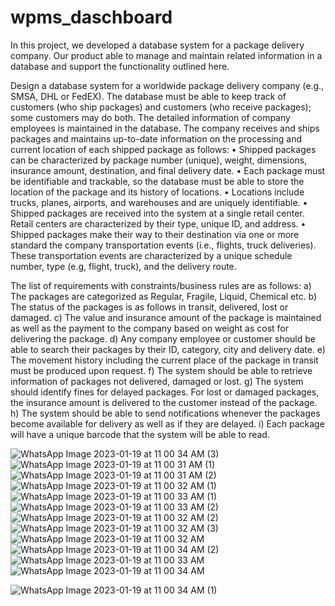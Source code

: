 # wpms_daschboard

In this project, we developed a database system for a package delivery company. Our product able to manage and maintain related information in a database and support the functionality outlined here.

Design a database system for a worldwide package delivery company (e.g., SMSA, DHL or FedEX). The database must be able to keep track of customers (who ship packages) and customers (who receive packages); some customers may do both. The detailed information of company employees is maintained in the database. The company receives and ships packages and maintains up-to-date information on the processing and current location of each shipped package as follows: • Shipped packages can be characterized by package number (unique), weight, dimensions, insurance amount, destination, and final delivery date. • Each package must be identifiable and trackable, so the database must be able to store the location of the package and its history of locations. • Locations include trucks, planes, airports, and warehouses and are uniquely identifiable. • Shipped packages are received into the system at a single retail center. Retail centers are characterized by their type, unique ID, and address. • Shipped packages make their way to their destination via one or more standard the company transportation events (i.e., flights, truck deliveries). These transportation events are characterized by a unique schedule number, type (e.g, flight, truck), and the delivery route.

The list of requirements with constraints/business rules are as follows: a) The packages are categorized as Regular, Fragile, Liquid, Chemical etc. b) The status of the packages is as follows in transit, delivered, lost or damaged. c) The value and insurance amount of the package is maintained as well as the payment to the company based on weight as cost for delivering the package. d) Any company employee or customer should be able to search their packages by their ID, category, city and delivery date. e) The movement history including the current place of the package in transit must be produced upon request. f) The system should be able to retrieve information of packages not delivered, damaged or lost. g) The system should identify fines for delayed packages. For lost or damaged packages, the insurance amount is delivered to the customer instead of the package. h) The system should be able to send notifications whenever the packages become available for delivery as well as if they are delayed. i) Each package will have a unique barcode that the system will be able to read.

![WhatsApp Image 2023-01-19 at 11 00 34 AM (3)](https://user-images.githubusercontent.com/63208501/213923115-16f459fb-f285-43bf-aee3-e40231c3ff4f.jpeg)
![WhatsApp Image 2023-01-19 at 11 00 31 AM (1)](https://user-images.githubusercontent.com/63208501/213923127-9c842b3c-3e6d-414f-9eda-8af5266b6bc9.jpeg)
![WhatsApp Image 2023-01-19 at 11 00 31 AM (2)](https://user-images.githubusercontent.com/63208501/213923133-c6130616-a44b-4ed5-bae4-3fdb7f22212a.jpeg)![WhatsApp Image 2023-01-19 at 11 00 32 AM (1)](https://user-images.githubusercontent.com/63208501/213923139-da6b5935-ebbc-41fc-bf96-d09c06d7e823.jpeg)
![WhatsApp Image 2023-01-19 at 11 00 33 AM (1)](https://user-images.githubusercontent.com/63208501/213923145-8914a946-bdfe-48cd-9b65-8612c3852c79.jpeg)
![WhatsApp Image 2023-01-19 at 11 00 33 AM (2)](https://user-images.githubusercontent.com/63208501/213923147-130eb0d6-3d58-4174-89ee-91d376002224.jpeg)
![WhatsApp Image 2023-01-19 at 11 00 32 AM (2)](https://user-images.githubusercontent.com/63208501/213923150-1286fa2c-9d14-4382-8b04-86a126e004b5.jpeg)
![WhatsApp Image 2023-01-19 at 11 00 32 AM (3)](https://user-images.githubusercontent.com/63208501/213923153-4f57bc60-ae5d-4808-9f8a-40116a967ea0.jpeg)
![WhatsApp Image 2023-01-19 at 11 00 32 AM](https://user-images.githubusercontent.com/63208501/213923154-94020c66-f733-498b-876f-34157084cdd8.jpeg)![WhatsApp Image 2023-01-19 at 11 00 34 AM (2)](https://user-images.githubusercontent.com/63208501/213923157-c289a3c5-3d3e-4fbe-a832-e61ec75a7a7a.jpeg)
![WhatsApp Image 2023-01-19 at 11 00 33 AM](https://user-images.githubusercontent.com/63208501/213923159-14d821d1-33e9-4d66-89cf-ed82e05eadba.jpeg)![WhatsApp Image 2023-01-19 at 11 00 34 AM](https://user-images.githubusercontent.com/63208501/213923161-bde66c72-7b6e-41e8-ac1f-8a605eb55d87.jpeg)

![WhatsApp Image 2023-01-19 at 11 00 34 AM (1)](https://user-images.githubusercontent.com/63208501/213923160-0715d2a0-1fe3-4e58-9a1f-0ca99057a0db.jpeg)


